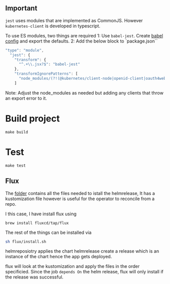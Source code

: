 ## Important
`jest` uses modules that are implemented as CommonJS. However `kubernetes-client` is developed in typescript.

To use ES modules, two things are required 
1: Use `babel-jest`. Create [babel config](./babel.config.js) and export the defaults.
2: Add the below block to `package.json``
```javascript
"type": "module",
  "jest": {
    "transform": {
      "^.+\\.jsx?$": "babel-jest"
    },
    "transformIgnorePatterns": [
      "node_modules/(?!(@kubernetes/client-node|openid-client|oauth4webapi)/.*)"
    ]
```
Note: Adjust the node_modules as needed but adding any clients that throw an export error to it.

# Build project
```commandline
make build
```

# Test
```commandline
make test
```

## Flux
The [folder](./flux/) contains all the files needed to istall the helmrelease, It has a kustomization file however is useful for the operator to reconcile from a repo.

I this case, I have install flux using
```commandline
brew install fluxcd/tap/flux
````

The rest of the things can be installed via
```bash
sh flux/install.sh
``` 
helmreposiotry applies the chart
helmrelease create a release which is an instance of the chart hence the app gets deployed.

flux will look at the kustomization and apply the files in the order specificied. Since the job `depends On` the helm release, flux will only install if the release was successful.